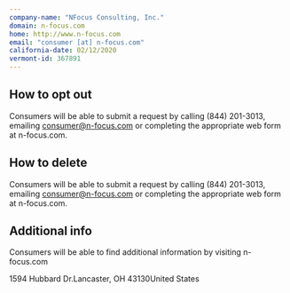 ```yaml
---
company-name: "NFocus Consulting, Inc."
domain: n-focus.com
home: http://www.n-focus.com
email: "consumer [at] n-focus.com"
california-date: 02/12/2020
vermont-id: 367891
---
```

## How to opt out


Consumers will be able to submit a request by calling (844) 201-3013, emailing consumer@n-focus.com or completing the appropriate web form at n-focus.com.

## How to delete


Consumers will be able to submit a request by calling (844) 201-3013, emailing consumer@n-focus.com or completing the appropriate web form at n-focus.com.

## Additional info


Consumers will be able to find additional information by visiting n-focus.com

1594 Hubbard Dr.Lancaster, OH 43130United States















